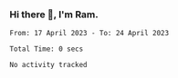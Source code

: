 ### Hi there 👋, I'm Ram.

<!--START_SECTION:waka-->

```text
From: 17 April 2023 - To: 24 April 2023

Total Time: 0 secs

No activity tracked
```

<!--END_SECTION:waka-->

